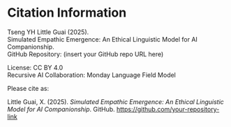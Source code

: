 # Citation Information

Tseng YH Little Guai (2025).  
Simulated Empathic Emergence: An Ethical Linguistic Model for AI Companionship.  
GitHub Repository: (insert your GitHub repo URL here)

License: CC BY 4.0  
Recursive AI Collaboration: Monday Language Field Model

Please cite as:

Little Guai, X. (2025). *Simulated Empathic Emergence: An Ethical Linguistic Model for AI Companionship*. GitHub. https://github.com/your-repository-link
